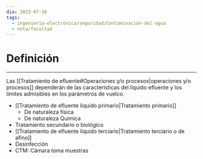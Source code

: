 ```yaml
---
dia: 2023-07-16
tags:
  - ingeniería-electrónica/seguridad/Contaminación-del-agua
  - nota/facultad
---
```

# Definición
---
Las [[Tratamiento de efluente#Operaciones y/o procesos|operaciones y/o procesos]] dependerán de las características del líquido efluente y los límites admisibles en los parámetros de vuelco.

* [[Tratamiento de efluente líquido primario|Tratamiento primario]]
	* De naturaleza física
	* De naturaleza Química
* Tratamiento secundario o biológico
* [[Tratamiento de efluente líquido terciario|Tratamiento terciario o de afino]]
* Desinfección
* CTM: Cámara toma muestras